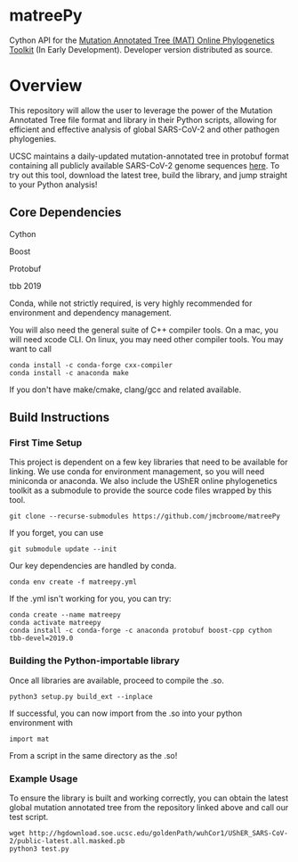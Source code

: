 # matreePy
Cython API for the [Mutation Annotated Tree (MAT) Online Phylogenetics Toolkit](https://github.com/yatisht/usher) (In Early Development). Developer version distributed as source. 

# Overview
This repository will allow the user to leverage the power of the Mutation Annotated Tree file format and library in their Python scripts, allowing for efficient and effective analysis of global SARS-CoV-2 and other pathogen phylogenies. 

UCSC maintains a daily-updated mutation-annotated tree in protobuf format containing all publicly available SARS-CoV-2 genome sequences [here](http://hgdownload.soe.ucsc.edu/goldenPath/wuhCor1/UShER_SARS-CoV-2/). To try out this tool, download the latest tree, build the library, and jump straight to your Python analysis!

## Core Dependencies

Cython 

Boost

Protobuf

tbb 2019

Conda, while not strictly required, is very highly recommended for environment and dependency management.

You will also need the general suite of C++ compiler tools. On a mac, you will need xcode CLI. On linux, you may need other compiler tools. You may want to call 
```
conda install -c conda-forge cxx-compiler
conda install -c anaconda make 
```
If you don't have make/cmake, clang/gcc and related available.

## Build Instructions

### First Time Setup

This project is dependent on a few key libraries that need to be available for linking. We use conda for environment management, so you will need miniconda or anaconda. We also include the UShER online phylogenetics toolkit as a submodule to provide the source code files wrapped by this tool.

```
git clone --recurse-submodules https://github.com/jmcbroome/matreePy
```

If you forget, you can use 

```
git submodule update --init
```

Our key dependencies are handled by conda.

```
conda env create -f matreepy.yml
```

If the .yml isn't working for you, you can try:

```
conda create --name matreepy
conda activate matreepy
conda install -c conda-forge -c anaconda protobuf boost-cpp cython tbb-devel=2019.0
```

### Building the Python-importable library

Once all libraries are available, proceed to compile the .so.
```
python3 setup.py build_ext --inplace
```

If successful, you can now import from the .so into your python environment with 

```
import mat
```

From a script in the same directory as the .so!

### Example Usage

To ensure the library is built and working correctly, you can obtain the latest global mutation annotated tree from the repository linked above and call our test script.

```
wget http://hgdownload.soe.ucsc.edu/goldenPath/wuhCor1/UShER_SARS-CoV-2/public-latest.all.masked.pb
python3 test.py
```
